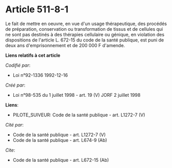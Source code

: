 # Article 511-8-1

Le fait de mettre en oeuvre, en vue d'un usage thérapeutique, des procédés de préparation, conservation ou transformation de
tissus et de cellules qui ne sont pas destinés à des thérapies cellulaire ou génique, en violation des dispositions de
l'article L. 672-15 du code de la santé publique, est puni de deux ans d'emprisonnement et de 200 000 F d'amende.

**Liens relatifs à cet article**

_Codifié par_:

  - Loi n°92-1336 1992-12-16

_Créé par_:

  - Loi n°98-535 du 1 juillet 1998 - art. 19 (V) JORF 2 juillet 1998

**Liens**:

  - PILOTE_SUIVEUR: Code de la santé publique - art. L1272-7 (V)

_Cité par_:

  - Code de la santé publique - art. L1272-7 (V)
  - Code de la santé publique - art. L674-9 (Ab)

_Cite_:

  - Code de la santé publique - art. L672-15 (Ab)
